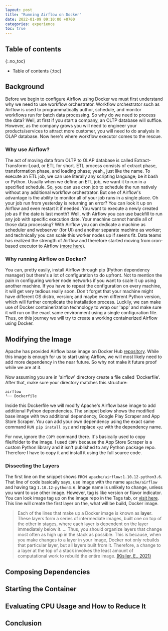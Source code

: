```yaml
---
layout: post
title: "Running Airflow on Docker"
date: 2022-01-09 09:10:00 +0700
categories: experience
toc: true
---
```

## Table of contents
{:.no_toc}

* Table of contents
{:toc}

## Background
Before we begin to configure Airflow using Docker we must first understand why we need to use workflow orchestrator. Workflow orchestrator such as Airflow is used to programmatically author, schedule, and monitor workflows run for batch data processing. So why do we need to process the data? Well, at first if you start a company, an OLTP database will suffice. However, as the company grows you will need to engineer your products/services to attract more customer, you will need to do analysis in OLAP database. Now here's where workflow executor comes to the rescue.

### Why use Airflow?
The act of moving data from OLTP to OLAP database is called Extract-Transform-Load, or ETL for short. ETL process consists of extract phase, transformation phase, and loading phase; yeah,, just like the name. To execute an ETL job, we can use literally any scripting language; be it bash or Python. Usually when we define an ETL job, we want it to run in a specified schedule. So, you can use cron job to schedule the run natively without any additional workflow orchestrator. But one of Airflow's advantage is the ability to monitor all of your job runs in a single place. Oh your job run from yesterday is returning an error? You can look it up on Airflow and even restart it if needed. You want to execute a newly created job as if the date is last month? Well, with Airflow you can use backfill to run any job with specific execution date. Your machine cannot handle all of those data processing? With Airflow you can dedicate a machine as scheduler and webserver (for UI) and another separate machine as worker; and technically you can scale this worker nodes up if seems fit. Data teams has realized the strength of Airflow and therefore started moving from cron-based executor to Airflow ([more here](https://medium.com/videoamp/what-we-learned-migrating-off-cron-to-airflow-b391841a0da4)).

### Why running Airflow on Docker?
You can, pretty easily, install Airflow through pip (Python dependency manager) but there's a lot of configuration to do upfront. Not to mention the pain in configuring worker node networks if you want to scale it up using another machine. If you have to repeat the configuration on every machine, it will get very tedious really soon. Don't forget that your machine might have different OS distro, version; and maybe even different Python version, which will further complicate the installation process. Luckily, we can make use of Docker containerization technology to wrap our 'app' and make sure it will run on the exact same environment using a single configuration file. Thus, on this journey we will try to create a working containerized Airflow using Docker.

## Modifying the Image
Apache has provided Airflow base image on Docker Hub [repository](https://hub.docker.com/r/apache/airflow). While this image is enough for us to start using Airflow, we will most likely need to add more dependency in the near future. So why not make it future proof while we are at it.

Now assuming you are in 'airflow' directory create a file called 'Dockerfile'. After that, make sure your directory matches this structure:

```
airflow
└── Dockerfile
```

Inside this Dockerfile we will modify Apache's Airflow base image to add additional Python dependencies. The snippet below shows the modified base image with two additional dependency, Google Play Scraper and App Store Scraper. You can add your own dependency using the exact same command `RUN pip install xyz` and replace `xyz` with the dependency name.

<script src="https://gist.github.com/dion-ricky/71855424c0becf53f61431eee07b2ae5.js"></script>

For now, ignore the `COPY` command there. It's basically used to copy file/folder to the image. I used `COPY` because the App Store Scraper is a custom Python library and it isn't published to any Python package repo. Therefore I have to copy it and install it using the full source code.

### Dissecting the Layers
The first line on the snippet shows `FROM apache/airflow:1.10.12-python3.6`. That line of code basically says, use image with the name `apache/airflow` and having tag `1.10.12-python3.6`. Image name is unlikely to change, unless you want to use other image. However, tag is like version or flavor indicator. You can look image tag up on the image repo in the Tags tab, or [visit here](https://hub.docker.com/r/apache/airflow/tags). This line will create the first layer on the, what will be build, Docker image.

> Each of the lines that make up a Docker image is known as **layer**. These layers form a series of intermediate images, built one on top of the other in stages, where each layer is dependent on the layer immediately below it. ... Thus, you should organize layers that change most often as high up in the stack as possible. This is because, when you make changes to a layer in your image, Docker not only rebuilds that particular layer, but all layers built from it. Therefore, a change to a layer at the top of a stack involves the least amount of computational work to rebuild the entire image. [(Kisller, E., 2021)][1]

## Composing Dependencies

## Starting the Container

## Evaluating CPU Usage and How to Reduce It

## Conclusion


[1]: https://jfrog.com/knowledge-base/a-beginners-guide-to-understanding-and-building-docker-images/